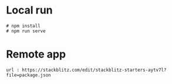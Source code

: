 # Local run
    # npm install
    # npm run serve


# Remote app

    url : https://stackblitz.com/edit/stackblitz-starters-aytv7l?file=package.json